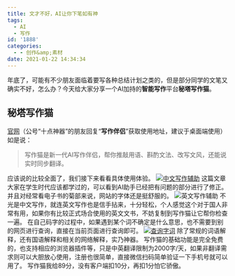 ```yaml
---
title: 文才不好，AI让你下笔如有神
tags:
  - AI
  - 写作
id: '1888'
categories:
  - - 创作&amp;素材
date: 2021-01-22 14:34:34
---
```


年底了，可能有不少朋友面临着要写各种总结计划之类的，但是部分同学的文笔又确实不好，怎么办？今天给大家分享一个AI加持的**智能写作**平台**秘塔写作猫**。

## 秘塔写作猫

[官网](https://xiezuocat.com)（公号“十点神器”的朋友回复“**写作伴侣**”获取使用地址，建议于桌面端使用）如是说：

> 写作猫是新一代AI写作伴侣，帮你推敲用语、斟酌文法、改写文风，还能说实时同步翻译。

应该说的比较全面了，我们接下来看看具体使用体验。 [![中文写作辅助](https://images.jubuzz.com/uPic/DbAzPC.png)](https://images.jubuzz.com/uPic/DbAzPC.png) 这篇文章大家在学生时代应该都学过的，可以看到AI助手已经把有问题的部分进行了修正。 并且对经常看电子书的菊部来说，网站的字体还是挺舒服的。 ![英文写作辅助](https://images.jubuzz.com/uPic/cEbOxg.png) 不光是中文写作，就连英文写作也是信手拈来，十分轻松，个人感觉这个对于国人非常有用，如果你有比较正式场合使用的英文文书，不妨复制到写作猫让它帮你检查一遍。 在自己码字的过程中，如果遇到某个词不确定是什么意思，也不需要到别的网页进行查询，直接在当前页面进行查询即可。 [![查询字词](https://images.jubuzz.com/uPic/QoBBJ1.png)](https://images.jubuzz.com/uPic/QoBBJ1.png) 除了常规的词语解释，还有国语解释和相关的网络解释，实乃神器。 写作猫的基础功能是完全免费的，也支持相应的浏览器插件等，只是中英翻译限制为2000字/天，如果非翻译需求则可以大胆放心使用，注册也很简单，直接微信扫码简单验证一下手机号就可以用了。 写作猫我给89分，没有客户端扣10分，再扣1分怕它骄傲。